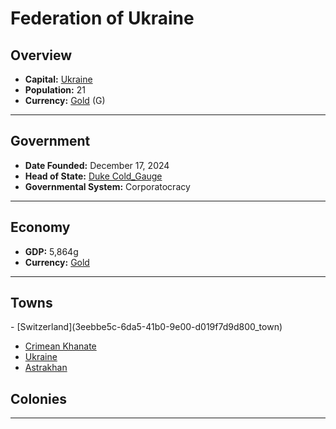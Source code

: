 <!--UNDEDITED FILE, remove this entire line if this file has been edited!-->
# <!--NAME-->Federation of Ukraine<!--NAME-->

## Overview

- **Capital:** <!--CAPITAL_LINK-->[Ukraine](5cf147ab-05b8-4ac8-b541-020f03d671dd_town)<!--CAPITAL_LINK-->
- **Population:** <!--POPULATION-->21<!--POPULATION-->
- **Currency:** <!--CURRENCY_LINK-->[Gold](Gold_currency)<!--CURRENCY_LINK--> (<!--CURRENCY_ABV-->G<!--CURRENCY_ABV-->)

---

## Government

- **Date Founded:** <!--FOUNDED-->December 17, 2024<!--FOUNDED-->
- **Head of State:** <!--LEADER_TITLE_LINK-->[Duke Cold_Gauge](Cold_Gauge_user)<!--LEADER_TITLE_LINK-->
- **Governmental System:** <!--GOVERNMENT-->Corporatocracy<!--GOVERNMENT-->

---

## Economy

- **GDP:** <!--GDP-->5,864g<!--GDP-->
- **Currency:** <!--CURRENCY_LINK-->[Gold](Gold_currency)<!--CURRENCY_LINK-->

---

## Towns

<!--TOWNS-->- [Switzerland](3eebbe5c-6da5-41b0-9e00-d019f7d9d800_town)
- [Crimean Khanate](2560f7c4-ab29-418a-803c-4c708acbc8f6_town)
- [Ukraine](5cf147ab-05b8-4ac8-b541-020f03d671dd_town)
- [Astrakhan](095fad49-2171-4f94-993f-14198746786e_town)<!--TOWNS-->

## Colonies

<!--COLONIES--><!--COLONIES-->

---